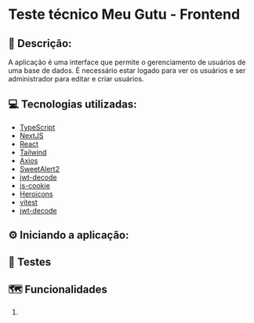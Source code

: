 # Teste técnico Meu Gutu - Frontend

## 📝 Descrição:
A aplicação é uma interface que permite o gerenciamento de usuários de uma base de dados. É necessário estar logado para ver os usuários e ser administrador para editar e criar usuários. 

## 💻 Tecnologias utilizadas:
- <a href="https://www.typescriptlang.org/" target="_blank">TypeScript</a>
- <a href="https://nextjs.org/" target="_blank">NextJS</a>
- <a href="https://react.dev/" target="_blank">React</a>
- <a href="https://tailwindcss.com/">Tailwind</a>
- <a href="https://axios-http.com/">Axios</a>
- <a href="https://sweetalert2.github.io/">SweetAlert2</a>
- <a href="https://github.com/auth0/jwt-decode">jwt-decode</a>
- <a href="https://github.com/js-cookie/js-cookie">js-cookie</a>
- <a href="https://heroicons.com/">Heroicons</a>
- <a href="https://vitest.dev/">vitest</a>
- <a href="https://www.npmjs.com/package/jwt-decode">jwt-decode</a>

## ⚙️ Iniciando a aplicação:


## 🧪 Testes


## 🗺️ Funcionalidades
1. 
